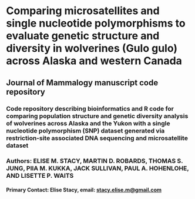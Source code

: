 # Comparing microsatellites and single nucleotide polymorphisms to evaluate genetic structure and diversity in wolverines (Gulo gulo) across Alaska and western Canada
## Journal of Mammalogy manuscript code repository

### Code repository describing bioinformatics and R code for comparing population structure and genetic diversity analysis of wolverines across Alaska and the Yukon with a single nucleotide polymorphism (SNP) dataset generated via restriction-site associated DNA sequencing and microsatellite dataset
### Authors: ELISE M. STACY, MARTIN D. ROBARDS, THOMAS S. JUNG, PIIA M. KUKKA, JACK SULLIVAN, PAUL A. HOHENLOHE, AND LISETTE P. WAITS

#### Primary Contact: Elise Stacy, email: stacy.elise.m@gmail.com

